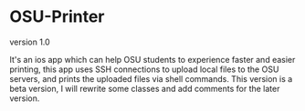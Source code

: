 # OSU-Printer
version 1.0

It's an ios app which can help OSU students to experience faster and easier printing, this app uses SSH connections to
upload local files to the OSU servers, and prints the uploaded files via shell commands.
This version is a beta version, I will rewrite some classes and add comments for the later version.
